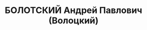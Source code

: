 ---
title: БОЛОТСКИЙ Андрей Павлович (Волоцкий)
description: "1903 року народження, с. Мармиші Щигровського району Курської області,\
  \ освіта вища, безпартійний. Проживав: м. Макіївка Донецької області, Ст. Колонія,\
  \ буд. № 180/7. Інженер-металург аглофабрики заводу ім. Кірова. \n  Заарештований\
  \ 23 вересня 1937 року. Засуджений виїзною сесією війської колегії Верховного Суду\
  \ СРСР у м. Донецьку до ув'язнення на 10 років з позбавленням прав на 5 років з\
  \ конфіскацією майна. \n  Реабілітований у 1957 році."
---